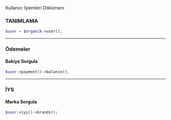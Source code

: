 Kullanıcı İşlemleri Dökümanı

### TANIMLAMA
```php
$user = $organik->user(); 
```

<hr>

### Ödemeler

#### Bakiye Sorgula
```php
$user->payment()->balance();
```

<hr>


### İYS

#### Marka Sorgula
```php
$user->iys()->brands();
```
